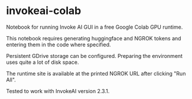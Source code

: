 # invokeai-colab
Notebook for running Invoke AI GUI in a free Google Colab GPU runtime.

This notebook requires generating huggingface and NGROK tokens and entering them in the code where specified.

Persistent GDrive storage can be configured. Preparing the environment uses quite a lot of disk space.

The runtime site is available at the printed NGROK URL after clicking "Run All".

Tested to work with InvokeAI version 2.3.1.
